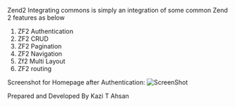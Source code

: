 Zend2 Integrating commons is simply an integration of some common Zend 2 features as below

1. ZF2 Authentication
2. ZF2 CRUD
3. ZF2 Pagination
4. ZF2 Navigation
5. Zf2 Multi Layout
6. ZF2 routing


Screenshot for Homepage after Authentication:
    ![ScreenShot](https://raw.github.com/kazitanvirahsan/Zend2-Integrating-Commons/master/home.png)

Prepared and Developed By Kazi T Ahsan


